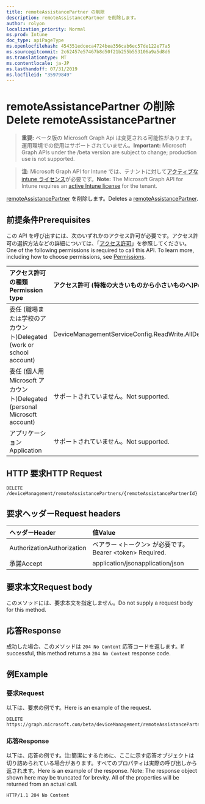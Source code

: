 ```yaml
---
title: remoteAssistancePartner の削除
description: remoteAssistancePartner を削除します。
author: rolyon
localization_priority: Normal
ms.prod: Intune
doc_type: apiPageType
ms.openlocfilehash: 454351edceca4724bea356cab6ec57de122e77a5
ms.sourcegitcommit: 2c62457e57467b8d50f21b255b553106a9a5d8d6
ms.translationtype: MT
ms.contentlocale: ja-JP
ms.lasthandoff: 07/31/2019
ms.locfileid: "35979849"
---
```

# <a name="delete-remoteassistancepartner"></a><span data-ttu-id="8e365-103">remoteAssistancePartner の削除</span><span class="sxs-lookup"><span data-stu-id="8e365-103">Delete remoteAssistancePartner</span></span>

> <span data-ttu-id="8e365-104">**重要:** ベータ版の Microsoft Graph Api は変更される可能性があります。運用環境での使用はサポートされていません。</span><span class="sxs-lookup"><span data-stu-id="8e365-104">**Important:** Microsoft Graph APIs under the /beta version are subject to change; production use is not supported.</span></span>

> <span data-ttu-id="8e365-105">**注:** Microsoft Graph API for Intune では、テナントに対して[アクティブな intune ライセンス](https://go.microsoft.com/fwlink/?linkid=839381)が必要です。</span><span class="sxs-lookup"><span data-stu-id="8e365-105">**Note:** The Microsoft Graph API for Intune requires an [active Intune license](https://go.microsoft.com/fwlink/?linkid=839381) for the tenant.</span></span>

<span data-ttu-id="8e365-106">[remoteAssistancePartner](../resources/intune-remoteassistance-remoteassistancepartner.md) を削除します。</span><span class="sxs-lookup"><span data-stu-id="8e365-106">Deletes a [remoteAssistancePartner](../resources/intune-remoteassistance-remoteassistancepartner.md).</span></span>

## <a name="prerequisites"></a><span data-ttu-id="8e365-107">前提条件</span><span class="sxs-lookup"><span data-stu-id="8e365-107">Prerequisites</span></span>
<span data-ttu-id="8e365-p101">この API を呼び出すには、次のいずれかのアクセス許可が必要です。アクセス許可の選択方法などの詳細については、「[アクセス許可](/graph/permissions-reference)」を参照してください。</span><span class="sxs-lookup"><span data-stu-id="8e365-p101">One of the following permissions is required to call this API. To learn more, including how to choose permissions, see [Permissions](/graph/permissions-reference).</span></span>

|<span data-ttu-id="8e365-110">アクセス許可の種類</span><span class="sxs-lookup"><span data-stu-id="8e365-110">Permission type</span></span>|<span data-ttu-id="8e365-111">アクセス許可 (特権の大きいものから小さいものへ)</span><span class="sxs-lookup"><span data-stu-id="8e365-111">Permissions (from most to least privileged)</span></span>|
|:---|:---|
|<span data-ttu-id="8e365-112">委任 (職場または学校のアカウント)</span><span class="sxs-lookup"><span data-stu-id="8e365-112">Delegated (work or school account)</span></span>|<span data-ttu-id="8e365-113">DeviceManagementServiceConfig.ReadWrite.All</span><span class="sxs-lookup"><span data-stu-id="8e365-113">DeviceManagementServiceConfig.ReadWrite.All</span></span>|
|<span data-ttu-id="8e365-114">委任 (個人用 Microsoft アカウント)</span><span class="sxs-lookup"><span data-stu-id="8e365-114">Delegated (personal Microsoft account)</span></span>|<span data-ttu-id="8e365-115">サポートされていません。</span><span class="sxs-lookup"><span data-stu-id="8e365-115">Not supported.</span></span>|
|<span data-ttu-id="8e365-116">アプリケーション</span><span class="sxs-lookup"><span data-stu-id="8e365-116">Application</span></span>|<span data-ttu-id="8e365-117">サポートされていません。</span><span class="sxs-lookup"><span data-stu-id="8e365-117">Not supported.</span></span>|

## <a name="http-request"></a><span data-ttu-id="8e365-118">HTTP 要求</span><span class="sxs-lookup"><span data-stu-id="8e365-118">HTTP Request</span></span>
<!-- {
  "blockType": "ignored"
}
-->
``` http
DELETE /deviceManagement/remoteAssistancePartners/{remoteAssistancePartnerId}
```

## <a name="request-headers"></a><span data-ttu-id="8e365-119">要求ヘッダー</span><span class="sxs-lookup"><span data-stu-id="8e365-119">Request headers</span></span>
|<span data-ttu-id="8e365-120">ヘッダー</span><span class="sxs-lookup"><span data-stu-id="8e365-120">Header</span></span>|<span data-ttu-id="8e365-121">値</span><span class="sxs-lookup"><span data-stu-id="8e365-121">Value</span></span>|
|:---|:---|
|<span data-ttu-id="8e365-122">Authorization</span><span class="sxs-lookup"><span data-stu-id="8e365-122">Authorization</span></span>|<span data-ttu-id="8e365-123">ベアラー &lt;トークン&gt; が必要です。</span><span class="sxs-lookup"><span data-stu-id="8e365-123">Bearer &lt;token&gt; Required.</span></span>|
|<span data-ttu-id="8e365-124">承諾</span><span class="sxs-lookup"><span data-stu-id="8e365-124">Accept</span></span>|<span data-ttu-id="8e365-125">application/json</span><span class="sxs-lookup"><span data-stu-id="8e365-125">application/json</span></span>|

## <a name="request-body"></a><span data-ttu-id="8e365-126">要求本文</span><span class="sxs-lookup"><span data-stu-id="8e365-126">Request body</span></span>
<span data-ttu-id="8e365-127">このメソッドには、要求本文を指定しません。</span><span class="sxs-lookup"><span data-stu-id="8e365-127">Do not supply a request body for this method.</span></span>

## <a name="response"></a><span data-ttu-id="8e365-128">応答</span><span class="sxs-lookup"><span data-stu-id="8e365-128">Response</span></span>
<span data-ttu-id="8e365-129">成功した場合、このメソッドは `204 No Content` 応答コードを返します。</span><span class="sxs-lookup"><span data-stu-id="8e365-129">If successful, this method returns a `204 No Content` response code.</span></span>

## <a name="example"></a><span data-ttu-id="8e365-130">例</span><span class="sxs-lookup"><span data-stu-id="8e365-130">Example</span></span>

### <a name="request"></a><span data-ttu-id="8e365-131">要求</span><span class="sxs-lookup"><span data-stu-id="8e365-131">Request</span></span>
<span data-ttu-id="8e365-132">以下は、要求の例です。</span><span class="sxs-lookup"><span data-stu-id="8e365-132">Here is an example of the request.</span></span>
``` http
DELETE https://graph.microsoft.com/beta/deviceManagement/remoteAssistancePartners/{remoteAssistancePartnerId}
```

### <a name="response"></a><span data-ttu-id="8e365-133">応答</span><span class="sxs-lookup"><span data-stu-id="8e365-133">Response</span></span>
<span data-ttu-id="8e365-p102">以下は、応答の例です。注:簡潔にするために、ここに示す応答オブジェクトは切り詰められている場合があります。すべてのプロパティは実際の呼び出しから返されます。</span><span class="sxs-lookup"><span data-stu-id="8e365-p102">Here is an example of the response. Note: The response object shown here may be truncated for brevity. All of the properties will be returned from an actual call.</span></span>
``` http
HTTP/1.1 204 No Content
```






